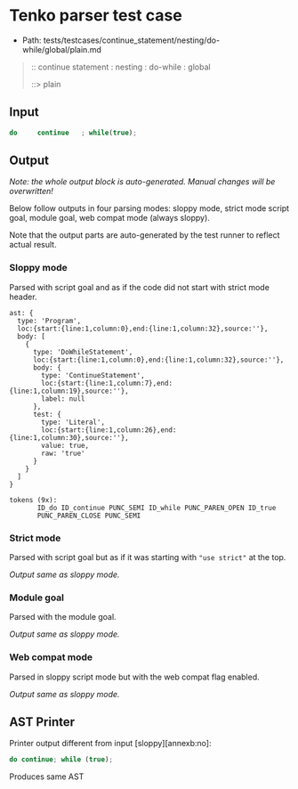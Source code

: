 # Tenko parser test case

- Path: tests/testcases/continue_statement/nesting/do-while/global/plain.md

> :: continue statement : nesting : do-while : global
>
> ::> plain

## Input

`````js
do     continue   ; while(true);
`````

## Output

_Note: the whole output block is auto-generated. Manual changes will be overwritten!_

Below follow outputs in four parsing modes: sloppy mode, strict mode script goal, module goal, web compat mode (always sloppy).

Note that the output parts are auto-generated by the test runner to reflect actual result.

### Sloppy mode

Parsed with script goal and as if the code did not start with strict mode header.

`````
ast: {
  type: 'Program',
  loc:{start:{line:1,column:0},end:{line:1,column:32},source:''},
  body: [
    {
      type: 'DoWhileStatement',
      loc:{start:{line:1,column:0},end:{line:1,column:32},source:''},
      body: {
        type: 'ContinueStatement',
        loc:{start:{line:1,column:7},end:{line:1,column:19},source:''},
        label: null
      },
      test: {
        type: 'Literal',
        loc:{start:{line:1,column:26},end:{line:1,column:30},source:''},
        value: true,
        raw: 'true'
      }
    }
  ]
}

tokens (9x):
       ID_do ID_continue PUNC_SEMI ID_while PUNC_PAREN_OPEN ID_true
       PUNC_PAREN_CLOSE PUNC_SEMI
`````

### Strict mode

Parsed with script goal but as if it was starting with `"use strict"` at the top.

_Output same as sloppy mode._

### Module goal

Parsed with the module goal.

_Output same as sloppy mode._

### Web compat mode

Parsed in sloppy script mode but with the web compat flag enabled.

_Output same as sloppy mode._

## AST Printer

Printer output different from input [sloppy][annexb:no]:

````js
do continue; while (true);
````

Produces same AST
